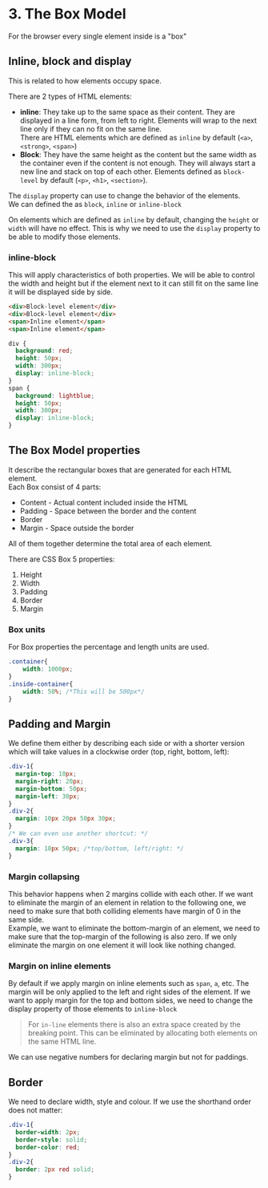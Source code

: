 # 3. The Box Model

For the browser every single element inside is a "box"

## Inline, block and display

This is related to how elements occupy space.

There are 2 types of HTML elements:
- **inline**: They take up to the same space as their content. They are displayed in a line form, from left to right. Elements will wrap to the next line only if they can no fit on the same line.  
There are HTML elements which are defined as `inline` by default (`<a>`, `<strong>`, `<span>`)
- **Block**: They have the same height as the content but the same width as the container even if the content is not enough. They will always start a new line and stack on top of each other. Elements defined as `block-level` by default (`<p>`, `<h1>`, `<section>`).

The `display` property can use to change the behavior of the elements.  
We can defined the as `block`, `inline` or `inline-block`

On elements which are defined as `inline` by default, changing the `height` or `width` will have no effect. This is why we need to use the `display` property to be able to modify those elements.

### inline-block

This will apply characteristics of both properties. We will be able to control the width and height but if the element next to it can still fit on the same line it will be displayed side by side.

```HTML
<div>Block-level element</div>
<div>Block-level element</div>
<span>Inline element</span>
<span>Inline element</span>
```

```CSS
div {
  background: red; 
  height: 50px; 
  width: 300px;
  display: inline-block;
}
span {
  background: lightblue;
  height: 50px; 
  width: 300px;
  display: inline-block;
}
```

## The Box Model properties

It describe the rectangular boxes that are generated for each HTML element.  
Each Box consist of 4 parts:
+ Content - Actual content included inside the HTML
+ Padding - Space between the border and the content
+ Border
+ Margin - Space outside the border

All of them together determine the total area of each element.

There are CSS Box 5 properties:
1. Height
2. Width
3. Padding
4. Border
5. Margin

### Box units

For Box properties the percentage and length units are used.

```CSS
.container{
    width: 1000px;
}
.inside-container{
    width: 50%; /*This will be 500px*/
}
```

## Padding and Margin

We define them either by describing each side or with a shorter version which will take values in a clockwise order (top, right, bottom, left):

```CSS
.div-1{
  margin-top: 10px;
  margin-right: 20px;
  margin-bottom: 50px;
  margin-left: 30px;
}
.div-2{
  margin: 10px 20px 50px 30px;
}
/* We can even use another shortcut: */
.div-3{
  margin: 10px 50px; /*top/bottom, left/right: */
}
```

### Margin collapsing

This behavior happens when 2 margins collide with each other. If we want to eliminate the margin of an element in relation to the following one, we need to make sure that both colliding elements have margin of 0 in the same side.   
Example, we want to eliminate the bottom-margin of an element, we need to make sure that the top-margin of the following is also zero. If we only eliminate the margin on one element it will look like nothing changed.

### Margin on inline elements

By default if we apply margin on inline elements such as `span`, `a`, etc. The margin will be only applied to the left and right sides of the element. If we want to apply margin for the top and bottom sides, we need to change the display property of those elements to `inline-block`

> For `in-line` elements there is also an extra space created by the breaking point. This can be eliminated by allocating both elements on the same HTML line.

We can use negative numbers for declaring margin but not for paddings.
## Border

We need to declare width, style and colour. If we use the shorthand order does not matter:
```CSS
.div-1{
  border-width: 2px;
  border-style: solid;
  border-color: red;
}
.div-2{
  border: 2px red solid;
}
```
